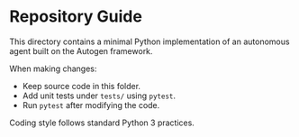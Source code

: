 # Repository Guide

This directory contains a minimal Python implementation of an autonomous agent built on the Autogen framework.

When making changes:
- Keep source code in this folder.
- Add unit tests under `tests/` using `pytest`.
- Run `pytest` after modifying the code.

Coding style follows standard Python 3 practices.
